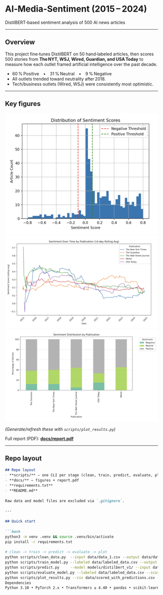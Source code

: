 # AI‑Media‑Sentiment (2015 – 2024)
DistilBERT‑based sentiment analysis of 500 AI news articles

---

## Overview
This project fine‑tunes DistilBERT on 50 hand‑labeled articles, then scores
500 stories from **The NYT, WSJ, Wired, Guardian, and USA Today** to measure
how each outlet framed artificial intelligence over the past decade.

* 60 % Positive • 31 % Neutral • 9 % Negative
* All outlets trended toward neutrality after 2018.
* Tech/business outlets (Wired, WSJ) were consistently most optimistic.

---

## Key figures
![Sentiment class distribution](docs/figures/fig1_distribution.png)
![14‑day rolling average](docs/figures/fig2_rolling.png)
![Sentiment by publication](docs/figures/fig3_pubdist.png)

*(Generate/refresh these with `scripts/plot_results.py`)*

Full report (PDF): **[docs/report.pdf](docs/report.pdf)**

---

## Repo layout

```markdown
## Repo layout
- **scripts/** – one CLI per stage (clean, train, predict, evaluate, plot)
- **docs/** – figures + report.pdf
- **requirements.txt**
- **README.md**

Raw data and model files are excluded via `.gitignore`.

---

## Quick start

```bash
python3 -m venv .venv && source .venv/bin/activate
pip install -r requirements.txt

# clean -> train -> predict -> evaluate -> plot
python scripts/clean_data.py  --input data/data_1.csv --output data/data_clean_1.csv
python scripts/train_model.py --labeled data/labeled_data.csv --output models/distilbert_v1/
python scripts/predict.py     --model models/distilbert_v1/ --input data/unlabeled_data.csv --output data/sentiment_results.csv
python scripts/evaluate_model.py --labeled data/labeled_data.csv --scored data/sentiment_results.csv --out data/scored_with_predictions.csv --plot
python scripts/plot_results.py --csv data/scored_with_predictions.csv --kind rolling --window 14
Dependencies
Python 3.10 • PyTorch 2.x • Transformers ≥ 4.40 • pandas • scikit‑learn • matplotlib • ftfy
